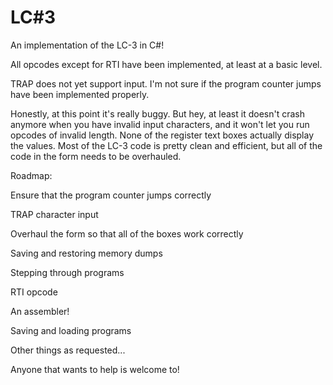 # LC#3

An implementation of the LC-3 in C#!

All opcodes except for RTI have been implemented, at least at a basic level.

TRAP does not yet support input.
I'm not sure if the program counter jumps have been implemented properly.  

Honestly, at this point it's really buggy.  But hey, at least it doesn't crash anymore when you have invalid input characters, and it won't let you run opcodes of invalid length.  None of the register text boxes actually display the values.  Most of the LC-3 code is pretty clean and efficient, but all of the code in the form needs to be overhauled.  

Roadmap:

Ensure that the program counter jumps correctly

TRAP character input

Overhaul the form so that all of the boxes work correctly

Saving and restoring memory dumps

Stepping through programs

RTI opcode

An assembler!

Saving and loading programs

Other things as requested...

Anyone that wants to help is welcome to!
